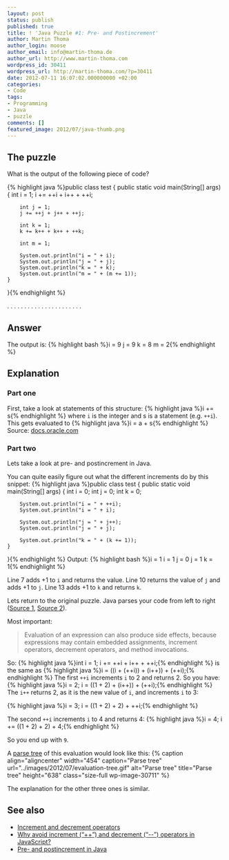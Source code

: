 ```yaml
---
layout: post
status: publish
published: true
title: ! 'Java Puzzle #1: Pre- and Postincrement'
author: Martin Thoma
author_login: moose
author_email: info@martin-thoma.de
author_url: http://www.martin-thoma.com
wordpress_id: 30411
wordpress_url: http://martin-thoma.com/?p=30411
date: 2012-07-11 16:07:02.000000000 +02:00
categories:
- Code
tags:
- Programming
- Java
- puzzle
comments: []
featured_image: 2012/07/java-thumb.png
---
```

<h2>The puzzle</h2>
What is the output of the following piece of code?

{% highlight java %}public class test {
    public static void main(String[] args) {
        int i = 1;
        i += ++i + i++ + ++i;

        int j = 1;
        j += ++j + j++ + ++j;

        int k = 1;
        k += k++ + k++ + ++k;

        int m = 1;

        System.out.println("i = " + i);
        System.out.println("j = " + j);
        System.out.println("k = " + k);
        System.out.println("m = " + (m += 1));
    }
}{% endhighlight %}

.
.
.
.
.
.
.
.
.
.
.
.
.
.
.
.
.
.
.
.
.
.

<h2>Answer</h2>
The output is:
{% highlight bash %}i = 9
j = 9
k = 8
m = 2{% endhighlight %}

<h2>Explanation</h2>
<h3>Part one</h3>
First, take a look at statements of this structure:
{% highlight java %}i += s{% endhighlight %}
where <code>i</code> is the integer and s is a statement (e.g. <code>++i</code>). This gets evaluated to 
{% highlight java %}i = a + s{% endhighlight %}
Source: <a href="http://wordpress.org/extend/plugins/embed-github-gist/">docs.oracle.com</a>

<h3>Part two</h3>
Lets take a look at pre- and postincrement in Java.

You can quite easily figure out what the different increments do by this snippet:
{% highlight java %}public class test {
    public static void main(String[] args) {
        int i = 0;
        int j = 0;
        int k = 0;

        System.out.println("i = " + ++i);
        System.out.println("i = " + i);

        System.out.println("j = " + j++);
        System.out.println("j = " + j);

        System.out.println("k = " + (k += 1));
    }
}{% endhighlight %}
Output:
{% highlight bash %}i = 1
i = 1
j = 0
j = 1
k = 1{% endhighlight %}

Line 7 adds +1 to <code>i</code> and returns the value.
Line 10 returns the value of <code>j</code> and adds +1 to <code>j</code>.
Line 13 adds +1 to <code>k</code> and returns <code>k</code>.

Lets return to the original puzzle. Java parses your code from left to right (<a href="http://docs.oracle.com/javase/tutorial/java/nutsandbolts/operators.html">Source 1</a>, <a href="http://docs.oracle.com/javase/specs/jls/se7/html/jls-15.html#jls-15.1">Source 2</a>).

Most important:
<blockquote>Evaluation of an expression can also produce side effects, because expressions may contain embedded assignments, increment operators, decrement operators, and method invocations.</blockquote>

So:
{% highlight java %}int i = 1;
i += ++i + i++ + ++i;{% endhighlight %}
is the same as
{% highlight java %}i = ((i + (++i)) + (i++)) + (++i);{% endhighlight %}
The first <code>++i</code> increments <code>i</code> to 2 and returns 2. So you have:
{% highlight java %}i = 2;
i = ((1 + 2) + (i++)) + (++i);{% endhighlight %}
The <code>i++</code> returns 2, as it is the new value of <code>i</code>, and increments <code>i</code> to 3:

{% highlight java %}i = 3;
i = ((1 + 2) + 2) + ++i;{% endhighlight %}

The second <code>++i</code> increments <code>i</code> to 4 and returns 4:
{% highlight java %}i = 4;
i += ((1 + 2) + 2) + 4;{% endhighlight %}

So you end up with <code>9</code>.

A <a href="http://en.wikipedia.org/wiki/Parse_tree">parse tree</a> of this evaluation would look like this:
{% caption align="aligncenter" width="454" caption="Parse tree" url="../images/2012/07/evaluation-tree.gif" alt="Parse tree" title="Parse tree" height="638" class="size-full wp-image-30711" %}

The explanation for the other three ones is similar.

<h2>See also</h2>
<ul>
  <li><a href="http://en.wikipedia.org/wiki/Increment_and_decrement_operators">Increment and decrement operators</a></li>
  <li><a href="http://stackoverflow.com/q/971312/562769">Why avoid increment (&ldquo;++&rdquo;) and decrement (&ldquo;--&rdquo;) operators in JavaScript?</a></li>
  <li><a href="http://stackoverflow.com/q/11431914/562769">Pre- and postincrement in Java</a></li>
</ul>
